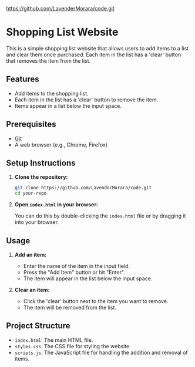 https://github.com/LavenderMorara/code.git
# Shopping List Website

This is a simple shopping list website that allows users to add items to a list and clear them once purchased. Each item in the list has a 'clear' button that removes the item from the list.

## Features

- Add items to the shopping list.
- Each item in the list has a 'clear' button to remove the item.
- Items appear in a list below the input space.

## Prerequisites

- [Git](https://git-scm.com/)
- A web browser (e.g., Chrome, Firefox)

## Setup Instructions

1. **Clone the repository:**

    ```bash
    git clone https://github.com/LavenderMorara/code.git
    cd your-repo
    ```

2. **Open `index.html` in your browser:**

    You can do this by double-clicking the `index.html` file or by dragging it into your browser.

## Usage

1. **Add an item:**
   - Enter the name of the item in the input field.
   - Press the "Add Item" button or hit "Enter".
   - The item will appear in the list below the input space.

2. **Clear an item:**
   - Click the 'clear' button next to the item you want to remove.
   - The item will be removed from the list.

## Project Structure

- `index.html`: The main HTML file.
- `styles.css`: The CSS file for styling the website.
- `scripts.js`: The JavaScript file for handling the addition and removal of items.
